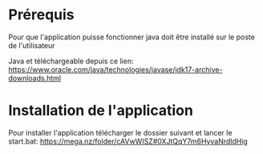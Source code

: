 # Prérequis

Pour que l'application puisse fonctionner java doit être installé sur le poste de l'utilisateur

Java et téléchargeable depuis ce lien: https://www.oracle.com/java/technologies/javase/jdk17-archive-downloads.html

# Installation de l'application

Pour installer l'application télécharger le dossier suivant et lancer le start.bat: https://mega.nz/folder/cAVwWISZ#0XJtQqY7m6HyvaNrdldHig
